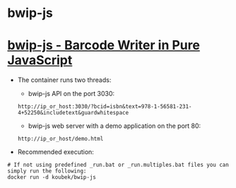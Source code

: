 bwip-js
======
**[bwip-js - Barcode Writer in Pure JavaScript](https://github.com/metafloor/bwip-js)**
======
* The container runs two threads:
  * bwip-js API on the port 3030:
  ```http
  http://ip_or_host:3030/?bcid=isbn&text=978-1-56581-231-4+52250&includetext&guardwhitespace
  ```

  * bwip-js web server with a demo application on the port 80:
  ```http
  http://ip_or_host/demo.html
  ```

* Recommended execution:
```docker
# If not using predefined _run.bat or _run.multiples.bat files you can simply run the following:
docker run -d koubek/bwip-js
```